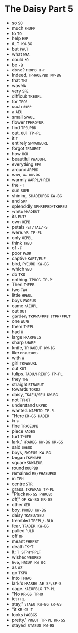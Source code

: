 # The Daisy Part 5

* so `SO`
* much `PHUFP`
* to `TO`
* help `HEP`
* it, `T KW-BG`
* but `PWUT`
* what `WHA`
* could `KO`
* be `-B`
* done? `TKOPB H-F`
* Indeed, `TPHAOEPBD KW-BG`
* that `THA`
* was `WA`
* very `SRE`
* difficult `TKEUFL`
* for `TPOR`
* such `SUFP`
* a `AEU`
* small `SPAUL`
* flower `TPHRO*UR`
* find `TPEUPBD`
* out. `OUT TP-PL`
* it `T`
* entirely `SPWAOEURL`
* forgot `TPAURGT`
* how `HOU`
* beautiful `PWAOUFL`
* everything `EFG`
* around `ARPBD`
* was, `WA KW-BG`
* warmly `WARPL/HREU`
* the `-T`
* sun `SUPB`
* shining, `SHAOEUPBG KW-BG`
* and `SKP`
* splendidly `SPHREPBD/TKHREU`
* white `WHAOEUT`
* its `EUTS`
* own `OEPB`
* petals `PET/TAL/-S`
* were. `WR TP-PL`
* only `OEPBL`
* think `THEU`
* of `-F`
* poor `PAOR`
* captive `KAPT/EUF`
* bird, `PWEURD KW-BG`
* which `WEU`
* do `TKO`
* nothing. `TPHOG TP-PL`
* Then `THEPB`
* two `TWO`
* little `HREUL`
* boys `PWOEUS`
* came `KAEUPL`
* out `OUT`
* garden; `TKPWA*RPB STPH*FPLT`
* one `WUPB`
* them `THEPL`
* had `H`
* large `HRARPBLG`
* sharp `SHARP`
* knife, `TPHAOEUF KW-BG`
* like `HRAOEUBG`
* with `W`
* girl `TKPWEURL`
* cut `KUT`
* tulips. `TAOU/HREUPS TP-PL`
* they `THE`
* straight `STRAEUT`
* towards `TORDZ`
* daisy, `TKAEU/SEU KW-BG`
* not `TPHOT`
* understand `URPBD`
* wanted. `WAPBTD TP-PL`
* "Here `KR-GS HAOER`
* is `S`
* fine `TPAOEUPB`
* piece `PAOES`
* turf `T*UFR`
* lark," `HRARBG KW-BG KR-GS`
* said `SAEUD`
* boys, `PWOEUS KW-BG`
* began `TKPWAPB`
* square `SKWAEUR`
* round `ROUPBD`
* remained `RE/PHAEUPBD`
* in `TPH`
* centre `STR`
* grass. `TKPWRAS TP-PL`
* "Pluck `KR-GS PHRUBG`
* off," `OF KW-BG KR-GS`
* other `OER`
* boy, `PWOEU KW-BG`
* daisy `TKAEU/SEU`
* trembled `TREPL/-BLD`
* fear, `TPAOER KW-BG`
* pulled `PULD`
* off `OF`
* meant `PHEPBT`
* death `TK*T`
* it; `T STPH*FPLT`
* wished `WEURBD`
* live, `HREUF KW-BG`
* as `AZ`
* go `TKPW`
* into `TPHAO`
* lark's `HRARBG AE S*/SP-S`
* cage. `KAEUPBLG TP-PL`
* "No `KR-GS TPHO`
* let `HRET`
* stay," `STAEU KW-BG KR-GS`
* "it `KR-GS T`
* looks `HAOBGS`
* pretty." `PREUT TP-PL KR-GS`
* stayed, `STAEUD KW-BG`
